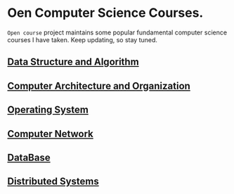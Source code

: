 # Oen Computer Science Courses.
`Open course` project maintains some popular fundamental computer science courses I have taken. 
Keep updating, so stay tuned.

## [Data Structure and Algorithm](Data%20Structure%20and%20Alogrithm/)

## [Computer Architecture and Organization](Computer%20Architecture%20And%20Organization/)

## [Operating System](Operating%20System/)

## [Computer Network](Computer%20Network/)

## [DataBase](Database/)

## [Distributed Systems](Distributed%20Systems/)
